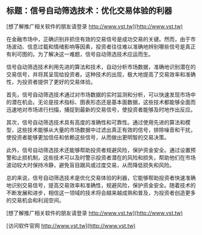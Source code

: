 ## **标题：信号自动筛选技术：优化交易体验的利器**

[想了解推广相关软件的朋友请登录 http://www.vst.tw](http://www.vst.tw)

在金融市场中，正确识别并抓住有效的交易信号是成功交易的关键。然而，由于市场波动、信息过载和情绪影响等因素，投资者往往难以准确地辨别哪些信号是真正有利可图的。为了解决这一难题，信号自动筛选技术应运而生。

信号自动筛选技术利用先进的算法和技术，自动分析市场数据，准确地识别潜在的交易信号，并将其呈现给投资者。这种技术的出现，极大地提高了交易效率和准确性，为投资者提供了更好的交易体验。

首先，信号自动筛选技术通过对市场数据的实时监测和分析，可以快速发现市场中的潜在机会。无论是技术指标、图表形态还是基本面数据，这些技术都能够全面而迅速地对市场进行扫描，捕捉到最新的交易信号，使投资者能够及时地作出反应。

其次，信号自动筛选技术具有高度的准确性和可靠性。通过使用先进的算法和模型，这些技术能够从大量的市场数据中过滤出真正有效的信号，排除噪音和干扰，使投资者能够更加信任和依赖这些信号，从而做出更明智的交易决策。

此外，信号自动筛选技术还能够帮助投资者规避风险，保护资金安全。通过设置预警和止损机制，这些技术可以及时警示投资者潜在的风险和损失，帮助他们在市场波动较大时保持冷静，避免盲目跟风或过度交易，从而降低损失和风险。

总的来说，信号自动筛选技术是优化交易体验的利器，它能够帮助投资者快速准确地识别交易信号，提高交易效率和准确性，规避风险，保护资金安全。随着技术的不断发展和进步，相信这一领域的技术将会越来越成熟和普及，为投资者创造更多的交易机会和利润空间。

[想了解推广相关软件的朋友请登录 http://www.vst.tw](http://www.vst.tw)


[访问软件官网 http://www.vst.tw](http://www.vst.tw)

